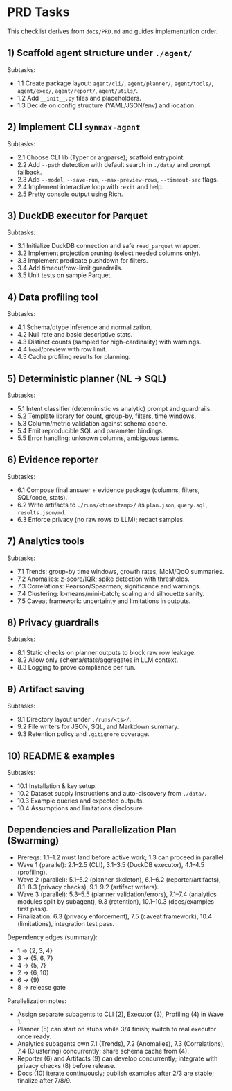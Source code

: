 # PRD Tasks

This checklist derives from `docs/PRD.md` and guides implementation order.

## 1) Scaffold agent structure under `./agent/`
Subtasks:
- 1.1 Create package layout: `agent/cli/`, `agent/planner/`, `agent/tools/`, `agent/exec/`, `agent/report/`, `agent/utils/`.
- 1.2 Add `__init__.py` files and placeholders.
- 1.3 Decide on config structure (YAML/JSON/env) and location.

## 2) Implement CLI `synmax-agent`
Subtasks:
- 2.1 Choose CLI lib (Typer or argparse); scaffold entrypoint.
- 2.2 Add `--path` detection with default search in `./data/` and prompt fallback.
- 2.3 Add `--model`, `--save-run`, `--max-preview-rows`, `--timeout-sec` flags.
- 2.4 Implement interactive loop with `:exit` and help.
- 2.5 Pretty console output using Rich.

## 3) DuckDB executor for Parquet
Subtasks:
- 3.1 Initialize DuckDB connection and safe `read_parquet` wrapper.
- 3.2 Implement projection pruning (select needed columns only).
- 3.3 Implement predicate pushdown for filters.
- 3.4 Add timeout/row-limit guardrails.
- 3.5 Unit tests on sample Parquet.

## 4) Data profiling tool
Subtasks:
- 4.1 Schema/dtype inference and normalization.
- 4.2 Null rate and basic descriptive stats.
- 4.3 Distinct counts (sampled for high-cardinality) with warnings.
- 4.4 `head`/preview with row limit.
- 4.5 Cache profiling results for planning.

## 5) Deterministic planner (NL → SQL)
Subtasks:
- 5.1 Intent classifier (deterministic vs analytic) prompt and guardrails.
- 5.2 Template library for count, group-by, filters, time windows.
- 5.3 Column/metric validation against schema cache.
- 5.4 Emit reproducible SQL and parameter bindings.
- 5.5 Error handling: unknown columns, ambiguous terms.

## 6) Evidence reporter
Subtasks:
- 6.1 Compose final answer + evidence package (columns, filters, SQL/code, stats).
- 6.2 Write artifacts to `./runs/<timestamp>/` as `plan.json`, `query.sql`, `results.json/md`.
- 6.3 Enforce privacy (no raw rows to LLM); redact samples.

## 7) Analytics tools
Subtasks:
- 7.1 Trends: group-by time windows, growth rates, MoM/QoQ summaries.
- 7.2 Anomalies: z-score/IQR; spike detection with thresholds.
- 7.3 Correlations: Pearson/Spearman; significance and warnings.
- 7.4 Clustering: k-means/mini-batch; scaling and silhouette sanity.
- 7.5 Caveat framework: uncertainty and limitations in outputs.

## 8) Privacy guardrails
Subtasks:
- 8.1 Static checks on planner outputs to block raw row leakage.
- 8.2 Allow only schema/stats/aggregates in LLM context.
- 8.3 Logging to prove compliance per run.

## 9) Artifact saving
Subtasks:
- 9.1 Directory layout under `./runs/<ts>/`.
- 9.2 File writers for JSON, SQL, and Markdown summary.
- 9.3 Retention policy and `.gitignore` coverage.

## 10) README & examples
Subtasks:
- 10.1 Installation & key setup.
- 10.2 Dataset supply instructions and auto-discovery from `./data/`.
- 10.3 Example queries and expected outputs.
- 10.4 Assumptions and limitations disclosure.

## Dependencies and Parallelization Plan (Swarming)
- Prereqs: 1.1–1.2 must land before active work; 1.3 can proceed in parallel.
- Wave 1 (parallel): 2.1–2.5 (CLI), 3.1–3.5 (DuckDB executor), 4.1–4.5 (profiling).
- Wave 2 (parallel): 5.1–5.2 (planner skeleton), 6.1–6.2 (reporter/artifacts), 8.1–8.3 (privacy checks), 9.1–9.2 (artifact writers).
- Wave 3 (parallel): 5.3–5.5 (planner validation/errors), 7.1–7.4 (analytics modules split by subagent), 9.3 (retention), 10.1–10.3 (docs/examples first pass).
- Finalization: 6.3 (privacy enforcement), 7.5 (caveat framework), 10.4 (limitations), integration test pass.

Dependency edges (summary):
- 1 → {2, 3, 4}
- 3 → {5, 6, 7}
- 4 → {5, 7}
- 2 → {6, 10}
- 6 → {9}
- 8 → release gate

Parallelization notes:
- Assign separate subagents to CLI (2), Executor (3), Profiling (4) in Wave 1.
- Planner (5) can start on stubs while 3/4 finish; switch to real executor once ready.
- Analytics subagents own 7.1 (Trends), 7.2 (Anomalies), 7.3 (Correlations), 7.4 (Clustering) concurrently; share schema cache from (4).
- Reporter (6) and Artifacts (9) can develop concurrently; integrate with privacy checks (8) before release.
- Docs (10) iterate continuously; publish examples after 2/3 are stable; finalize after 7/8/9.
